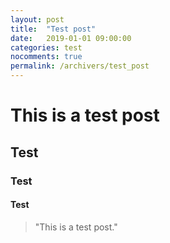 ```yaml
---
layout: post
title:  "Test post"
date:   2019-01-01 09:00:00
categories: test
nocomments: true
permalink: /archivers/test_post
---
```


<!-- ![acoustikue](/assets/acoustikue_icon.png) -->

# This is a test post

## Test

### Test

<!--more-->

#### Test

> "This is a test post."




